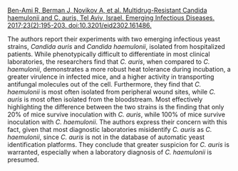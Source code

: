 [Ben-Ami R, Berman J, Novikov A, et al. Multidrug-Resistant Candida haemulonii and C. auris, Tel Aviv, Israel. Emerging Infectious Diseases. 2017;23(2):195-203. doi:10.3201/eid2302.161486.](https://wwwnc.cdc.gov/eid/article/23/2/16-1486_article)

The authors report their experiments with two emerging infectious yeast strains, *Candida auris* and *Candida haemulonii*, isolated from hospitalized patients. While phenotypically difficult to differentiate in most clinical laboratories, the researchers find that *C. auris*, when compared to *C. haemulonii*, demonstrates a more robust heat tolerance during incubation, a greater virulence in infected mice, and a higher activity in transporting antifungal molecules out of the cell. Furthermore, they find that *C. haemulonii* is most often isolated from peripheral wound sites, while *C. auris* is most often isolated from the bloodstream. Most effectively highlighting the difference between the two strains is the finding that only 20% of mice survive inoculation with *C. auris*, while 100% of mice survive inoculation with *C. haemulonii*. The authors express their concern with this fact, given that most diagnostic laboratories misidentify *C. auris* as *C. haemulonii*, since *C. auris* is not in the database of automatic yeast identification platforms. They conclude that greater suspicion for *C. auris* is warranted, especially when a laboratory diagnosis of *C. haemulonii* is presumed.
